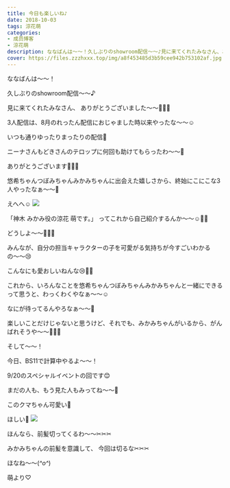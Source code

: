 ```yaml
---
title: 今日も楽しいね♪
date: 2018-10-03
tags: 涼花萌
categories: 
- 成员博客
- 涼花萌
description: ななばんは～～！久しぶりのshowroom配信〜〜♪見に来てくれたみなさん、ありがとうございました〜〜💓💓💓3人配信は、8月のれったん配信におじゃました時以来や...
cover: https://files.zzzhxxx.top/img/a8f453485d3b59cee942b753102af.jpg 
---
```







ななばんは～～！





久しぶりのshowroom配信〜〜♪




見に来てくれたみなさん、
ありがとうございました〜〜💓💓💓






3人配信は、8月のれったん配信におじゃました時以来やったな〜〜☺️







いつも通りゆったりまったりの配信🙈





ニーナさんもどきさんのテロップに何回も助けてもらったわ〜〜🙈



ありがとうございます💓💓💓








悠希ちゃんつぼみちゃんみかみちゃんに出会えた嬉しさから、終始にこにこな3人やったなぁ〜〜🙈




えへへ☺️
![](https://files.zzzhxxx.top/img/a8f453485d3b59cee942b753102af.jpg)







「神木 みかみ役の涼花 萌です。」
ってこれから自己紹介するんか〜〜☺️💓💓





どうしよ〜〜💓💓💓







みんなが、自分の担当キャラクターの子を可愛がる気持ちが今すごいわかるの〜〜😢



こんなにも愛おしいねんな😢💓💓






これから、いろんなことを悠希ちゃんつぼみちゃんみかみちゃんと一緒にできるって思うと、わっくわくやなぁ〜〜☺️




なにが待ってるんやろなぁ〜〜💓





楽しいことだけじゃないと思うけど、それでも、みかみちゃんがいるから、がんばれそうや〜〜💓💓💓












そして〜〜！



今日、BS11で計算中やるよ〜〜！




9/20のスペシャルイベントの回です😊



まだの人も、もう見た人もみってね〜〜💓











このクマちゃん可愛い🐻

ほしい🐻
![](https://files.zzzhxxx.top/img/a8f453485d3b59cee942b753102af-01.jpg)











ほんなら、前髪切ってくるわ〜〜✂︎✂︎✂︎



みかみちゃんの前髪を意識して、
今回は切るな✂︎✂︎✂︎






ほなね〜〜(*^o^*)


萌より♡


